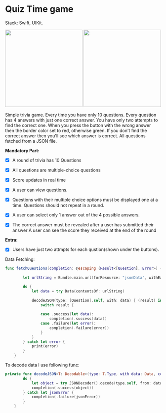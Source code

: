 # Quiz Time game

Stack: Swift, UIKit.

<img src="https://github.com/bgoncharov/TandemCodeChallange/blob/main/Media/preview_iphone11.gif" width="250"> <img src="https://github.com/bgoncharov/TandemCodeChallange/blob/main/Media/preview_iphonese.gif" width="250">

Simple trivia game. Every time you have only 10 questions. Every question has 4 answers with just one correct answer. You have only two attempts to find the correct one. When you press the button with the wrong answer then the border color set to red, otherwise green. If you don't find the correct answer then you'll see which answer is correct. All questions fetched from a JSON file. 

**Mandatory Part:**

- [x] A round of trivia has 10 Questions
- [x] All questions are multiple-choice questions
- [x] Score updates in real time

- [x] A user can view questions.
- [x] Questions with their multiple choice options must be displayed one at a time. Questions should not repeat in a round.
- [x] A user can select only 1 answer out of the 4 possible answers.
- [x] The correct answer must be revealed after a user has submitted their answer A user can see the score they received at the end of the round

**Extra:**

- [x] Users have just two attmpts for each qustion(shown under the buttons).

Data Fetching:

```swift
func fetchQuestions(completion: @escaping (Result<[Question], Error>) -> Void) {
        
        let urlString = Bundle.main.url(forResource: "jsonData", withExtension: "json")!

        do {
            let data = try Data(contentsOf: urlString)
            
            decodeJSON(type: [Question].self, with: data) { (result) in
                switch result {
                
                case .success(let data):
                    completion(.success(data))
                case .failure(let error):
                    completion(.failure(error))
                }
            }
        } catch let error {
            print(error)
        }
    }
```

To decode data I use following func:

```swift
private func decodeJSON<T: Decodable>(type: T.Type, with data: Data, completion: @escaping (Result<T, Error>) -> Void) {
        do {
            let object = try JSONDecoder().decode(type.self, from: data)
            completion(.success(object))
        } catch let jsonError {
            completion(.failure(jsonError))
        }
    }
```
